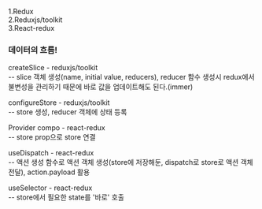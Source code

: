 1.Redux  
2.Reduxjs/toolkit  
3.React-redux  

### 데이터의 흐름!   
createSlice - reduxjs/toolkit   
-- slice 객체 생성(name, initial value, reducers), reducer 함수 생성시 redux에서 불변성을 관리하기 때문에 바로 값을 업데이트해도 된다.(immer)

configureStore - reduxjs/toolkit   
-- store 생성, reducer 객체에 상태 등록 

Provider compo - react-redux  
-- store prop으로 store 연결

useDispatch - react-redux   
-- 액션 생성 함수로 액션 객체 생성(store에 저장해둔, dispatch로 store로 액션 객체 전달), action.payload 활용

useSelector - react-redux   
-- store에서 필요한 state를 '바로' 호출
